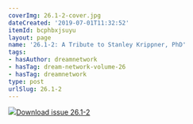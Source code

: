 ```yaml
---
coverImg: 26.1-2-cover.jpg
dateCreated: '2019-07-01T11:32:52'
itemId: bcphbxjsuyu
layout: page
name: '26.1-2: A Tribute to Stanley Krippner, PhD'
tags:
- hasAuthor: dreamnetwork
- hasTag: dream-network-volume-26
- hasTag: dreamnetwork
type: post
urlSlug: 26.1-2
---
```

<img class="card-journal-img" src="../images/26.1-2-rect.jpg"/><a href="../files/pdfs/Volume_26/26.1-26.2_krippner.pdf" download="">Download issue 26.1-2</a>